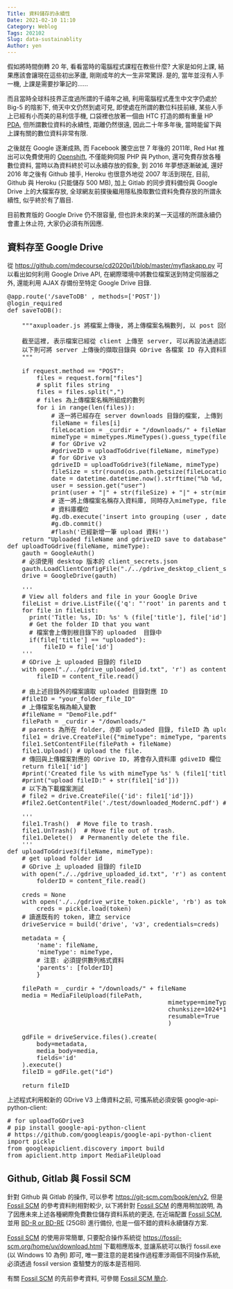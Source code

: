 ```yaml
---
Title: 資料儲存的永續性
Date: 2021-02-10 11:10
Category: Weblog
Tags: 202102
Slug: data-sustainablity
Author: yen
---
```


假如將時間倒轉 20 年, 看看當時的電腦程式課程在教些什麼? 大家是如何上課, 結果應該會讓現在這些初出茅廬, 剛剛成年的大一生非常驚訝. 是的, 當年並沒有人手一機, 上課是需要抄筆記的......

<!-- PELICAN_END_SUMMARY -->

而且當時全球科技界正度過所謂的千禧年之禍, 利用電腦程式產生中文字仍處於 Big-5 的陰影下, 倚天中文仍然到處可見, 即使處在所謂的數位科技前緣, 某些人手上已經有小而美的易利信手機, 口袋裡也放著一個由 HTC 打造的頗有重量 HP [PDA], 但所謂數位資料的永續性, 距離仍然很遠, 因此二十年多年後, 當時能留下與上課有關的數位資料非常有限.

[PDA]: https://en.wikipedia.org/wiki/Personal_digital_assistant
[Openshift]: https://en.wikipedia.org/wiki/Heroku
[Heroku]: https://en.wikipedia.org/wiki/Heroku

之後就在 Google 逐漸成熟, 而 Facebook 騰空出世 7 年後的 2011年, Red Hat 推出可以免費使用的 [Openshift], 不僅能夠伺服 PHP 與 Python, 還可免費存放各種數位資料, 當時以為資料終於可以永續存放的假象, 到 2016 年夢想逐漸破滅, 還好 2016 年之後有 Github 接手, Heroku 也很意外地從 2007 年活到現在, 目前, Github 與 Heroku (只能儲存 500 MB), 加上 Gitlab 的同步資料備份與 Google Drive 上的大檔案存放, 全球網友前撲後繼用隱私換取數位資料免費存放的所謂永續性,  似乎終於有了眉目.

目前教育版的 Google Drive 仍不限容量, 但也許未來的某一天這樣的所謂永續仍會畫上休止符, 大家仍必須有所因應.

資料存至 Google Drive
----

從 <https://github.com/mdecourse/cd2020pj1/blob/master/myflaskapp.py> 可以看出如何利用 Google Drive API, 在網際環境中將數位檔案送到特定伺服器之外, 還能利用 AJAX 存備份至特定 Google Drive 目錄.

<pre class="brush: python">
@app.route('/saveToDB' , methods=['POST'])
@login_required
def saveToDB():

    """axuploader.js 將檔案上傳後, 將上傳檔案名稱數列, 以 post 回傳到 Flask server.
    
    截至這裡, 表示檔案已經從 client 上傳至 server, 可以再設法通過認證, 將 server 上的檔案上傳到對應的 Google Drive, 並且在上傳後的 GDrive 目錄, 設定特定擷取權限 (例如: 只允許 @gm 用戶下載.
    以下則可將 server 上傳後的擷取目錄與 GDrive 各檔案 ID 存入資料庫, 而檔案擷取則分為 server 擷取與 GDrive 擷取等兩種 url 連結設定
    """

    if request.method == "POST":
        files = request.form["files"]
        # split files string
        files = files.split(",")
        # files 為上傳檔案名稱所組成的數列
        for i in range(len(files)):
            # 逐一將已經存在 server downloads 目錄的檔案, 上傳到 GDrive uploaded 目錄
            fileName = files[i]
            fileLocation = _curdir + "/downloads/" + fileName
            mimeType = mimetypes.MimeTypes().guess_type(fileLocation)[0]
            # for GDrive v2
            #gdriveID = uploadToGdrive(fileName, mimeType)
            # for GDrive v3
            gdriveID = uploadToGdrive3(fileName, mimeType)
            fileSize = str(round(os.path.getsize(fileLocation)/(1024*1024.0), 2)) + " MB"
            date = datetime.datetime.now().strftime("%b %d, %Y - %H:%M:%S")
            user = session.get("user")
            print(user + "|" + str(fileSize) + "|" + str(mimeType) + "|"  + gdriveID)
            # 逐一將上傳檔案名稱存入資料庫, 同時存入mimeType, fileSize 與 gdriveID
            # 資料庫欄位
            #g.db.execute('insert into grouping (user , date, fileName, mimeType, fileSize, memo) values (?, ?, ?, ?, ?, ?)',(user, date, fileName, mimeType, fileSize, "memo"))
            #g.db.commit()
            #flash('已經新增一筆 upload 資料!')
    return "Uploaded fileName and gdriveID save to database"
def uploadToGdrive(fileName, mimeType):
    gauth = GoogleAuth()
    # 必須使用 desktop 版本的 client_secrets.json
    gauth.LoadClientConfigFile("./../gdrive_desktop_client_secrets.json")
    drive = GoogleDrive(gauth)
    
    '''
    # View all folders and file in your Google Drive
    fileList = drive.ListFile({'q': "'root' in parents and trashed=false"}).GetList()
    for file in fileList:
      print('Title: %s, ID: %s' % (file['title'], file['id']))
      # Get the folder ID that you want
      # 檔案會上傳到根目錄下的 uploaded  目錄中
      if(file['title'] == "uploaded"):
          fileID = file['id']
    '''
    # GDrive 上 uploaded 目錄的 fileID
    with open("./../gdrive_uploaded_id.txt", 'r') as content_file:
        fileID = content_file.read()
    
    # 由上述目錄外的檔案讀取 uploaded 目錄對應 ID
    #fileID = "your_folder_file_ID"
    # 上傳檔案名稱為輸入變數
    #fileName = "DemoFile.pdf"
    filePath = _curdir + "/downloads/"
    # parents 為所在 folder, 亦即 uploaded 目錄, fileID 為 uploaded 目錄的 ID
    file1 = drive.CreateFile({"mimeType": mimeType, "parents": [{"kind": "drive#fileLink", "id": fileID}], "title":  fileName})
    file1.SetContentFile(filePath + fileName)
    file1.Upload() # Upload the file.
    # 傳回與上傳檔案對應的 GDrive ID, 將會存入資料庫 gdiveID 欄位
    return file1['id']
    #print('Created file %s with mimeType %s' % (file1['title'], file1['mimeType']))   
    #print("upload fileID:" + str(file1['id']))
    # 以下為下載檔案測試
    # file2 = drive.CreateFile({'id': file1['id']})
    #file2.GetContentFile('./test/downloaded_ModernC.pdf') # Download file as 'downloaded_ModernC.pdf under directory test'.
    
    '''
    file1.Trash()  # Move file to trash.
    file1.UnTrash()  # Move file out of trash.
    file1.Delete()  # Permanently delete the file.
    '''
def uploadToGdrive3(fileName, mimeType):
    # get upload folder id
    # GDrive 上 uploaded 目錄的 fileID
    with open("./../gdrive_uploaded_id.txt", 'r') as content_file:
        folderID = content_file.read()

    creds = None
    with open('./../gdrive_write_token.pickle', 'rb') as token:
        creds = pickle.load(token)
    # 讀進既有的 token, 建立 service
    driveService = build('drive', 'v3', credentials=creds)

    metadata = {
        'name': fileName,
        'mimeType': mimeType,
        # 注意: 必須提供數列格式資料
        'parents': [folderID]
        }

    filePath = _curdir + "/downloads/" + fileName
    media = MediaFileUpload(filePath,
                                            mimetype=mimeType,
                                            chunksize=1024*1024,
                                            resumable=True
                                            )

    gdFile = driveService.files().create(
        body=metadata,
        media_body=media,
        fields='id'
    ).execute()
    fileID = gdFile.get("id")

    return fileID
</pre>

上述程式利用較新的 GDrive V3 上傳資料之前, 可攜系統必須安裝 google-api-python-client:

<pre class="brush:python">
# for uploadToGDrive3
# pip install google-api-python-client
# https://github.com/googleapis/google-api-python-client
import pickle
from googleapiclient.discovery import build
from apiclient.http import MediaFileUpload
</pre>

[Fossil SCM]: https://fossil-scm.org
[BD-R or BD-RE]: https://en.wikipedia.org/wiki/Blu-ray_Disc_recordable

Github, Gitlab 與 Fossil SCM
----

針對 Github 與 Gitlab 的操作, 可以參考 <https://git-scm.com/book/en/v2>, 但是 [Fossil SCM] 的參考資料則相對較少, 以下將針對 [Fossil SCM] 的應用稍加說明, 為了因應未來上述各種網際免費數位儲存資料系統的更迭, 在近端配置 [Fossil SCM], 並用 [BD-R or BD-RE] (25GB) 進行備份, 也是一個不錯的資料永續儲存方案.

[Fossil SCM] 的使用非常簡單, 只要配合操作系統從 <https://fossil-scm.org/home/uv/download.html> 下載相應版本, 並讓系統可以執行 fossil.exe (以 Windows 10 為例) 即可, 唯一要注意的是若操作過程牽涉兩個不同操作系統, 必須透過 fossil version 查驗雙方的版本是否相同.

有關 [Fossil SCM] 的先前參考資料, 可參閱 [Fossil SCM 簡介].

[Fossil SCM 簡介]: http://mde.tw/2017springcd/blog/intro-fossil-scm.html
